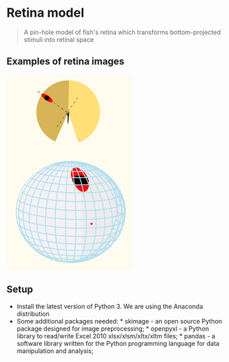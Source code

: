 # Retina model
> A pin-hole model of fish's retina which transforms bottom-projected stimuli into retinal space

## Examples of retina images 
![Example image](./retina_image.png)

## Setup
* Install the latest version of Python 3. We are using the Anaconda distribution
* Some additional packages needed: 
      * skimage - an open source Python package designed for image preprocessing; 
      * openpyxl  - a Python library to read/write Excel 2010 xlsx/xlsm/xltx/xltm files; 
      * pandas - a software library written for the Python programming language for data manipulation and analysis; 
